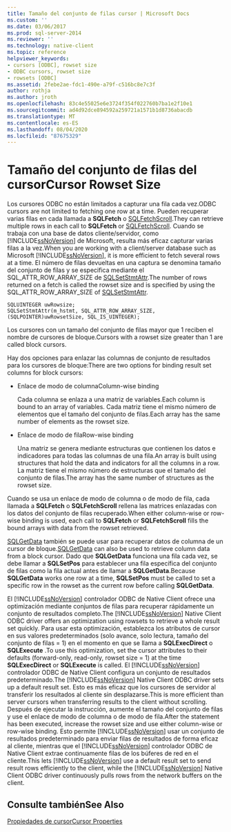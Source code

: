 ```yaml
---
title: Tamaño del conjunto de filas cursor | Microsoft Docs
ms.custom: ''
ms.date: 03/06/2017
ms.prod: sql-server-2014
ms.reviewer: ''
ms.technology: native-client
ms.topic: reference
helpviewer_keywords:
- cursors [ODBC], rowset size
- ODBC cursors, rowset size
- rowsets [ODBC]
ms.assetid: 2febe2ae-fdc1-490e-a79f-c516bc8e7c3f
author: rothja
ms.author: jroth
ms.openlocfilehash: 83c4e55025e6e3724f354f022760b7ba1e2f10e1
ms.sourcegitcommit: ad4d92dce894592a259721a1571b1d8736abacdb
ms.translationtype: MT
ms.contentlocale: es-ES
ms.lasthandoff: 08/04/2020
ms.locfileid: "87675329"
---
```

# <a name="cursor-rowset-size"></a><span data-ttu-id="57a90-102">Tamaño del conjunto de filas del cursor</span><span class="sxs-lookup"><span data-stu-id="57a90-102">Cursor Rowset Size</span></span>
  <span data-ttu-id="57a90-103">Los cursores ODBC no están limitados a capturar una fila cada vez.</span><span class="sxs-lookup"><span data-stu-id="57a90-103">ODBC cursors are not limited to fetching one row at a time.</span></span> <span data-ttu-id="57a90-104">Pueden recuperar varias filas en cada llamada a **SQLFetch** o [SQLFetchScroll](../../native-client-odbc-api/sqlfetchscroll.md).</span><span class="sxs-lookup"><span data-stu-id="57a90-104">They can retrieve multiple rows in each call to **SQLFetch** or [SQLFetchScroll](../../native-client-odbc-api/sqlfetchscroll.md).</span></span> <span data-ttu-id="57a90-105">Cuando se trabaja con una base de datos cliente/servidor, como [!INCLUDE[ssNoVersion](../../../includes/ssnoversion-md.md)] de Microsoft, resulta más eficaz capturar varias filas a la vez.</span><span class="sxs-lookup"><span data-stu-id="57a90-105">When you are working with a client/server database such as Microsoft [!INCLUDE[ssNoVersion](../../../includes/ssnoversion-md.md)], it is more efficient to fetch several rows at a time.</span></span> <span data-ttu-id="57a90-106">El número de filas devueltas en una captura se denomina tamaño del conjunto de filas y se especifica mediante el SQL_ATTR_ROW_ARRAY_SIZE de [SQLSetStmtAttr](../../native-client-odbc-api/sqlsetstmtattr.md).</span><span class="sxs-lookup"><span data-stu-id="57a90-106">The number of rows returned on a fetch is called the rowset size and is specified by using the SQL_ATTR_ROW_ARRAY_SIZE of [SQLSetStmtAttr](../../native-client-odbc-api/sqlsetstmtattr.md).</span></span>  
  
```  
SQLUINTEGER uwRowsize;  
SQLSetStmtAttr(m_hstmt, SQL_ATTR_ROW_ARRAY_SIZE, (SQLPOINTER)uwRowsetSize, SQL_IS_UINTEGER);  
```  
  
 <span data-ttu-id="57a90-107">Los cursores con un tamaño del conjunto de filas mayor que 1 reciben el nombre de cursores de bloque.</span><span class="sxs-lookup"><span data-stu-id="57a90-107">Cursors with a rowset size greater than 1 are called block cursors.</span></span>  
  
 <span data-ttu-id="57a90-108">Hay dos opciones para enlazar las columnas de conjunto de resultados para los cursores de bloque:</span><span class="sxs-lookup"><span data-stu-id="57a90-108">There are two options for binding result set columns for block cursors:</span></span>  
  
-   <span data-ttu-id="57a90-109">Enlace de modo de columna</span><span class="sxs-lookup"><span data-stu-id="57a90-109">Column-wise binding</span></span>  
  
     <span data-ttu-id="57a90-110">Cada columna se enlaza a una matriz de variables.</span><span class="sxs-lookup"><span data-stu-id="57a90-110">Each column is bound to an array of variables.</span></span> <span data-ttu-id="57a90-111">Cada matriz tiene el mismo número de elementos que el tamaño del conjunto de filas.</span><span class="sxs-lookup"><span data-stu-id="57a90-111">Each array has the same number of elements as the rowset size.</span></span>  
  
-   <span data-ttu-id="57a90-112">Enlace de modo de fila</span><span class="sxs-lookup"><span data-stu-id="57a90-112">Row-wise binding</span></span>  
  
     <span data-ttu-id="57a90-113">Una matriz se genera mediante estructuras que contienen los datos e indicadores para todas las columnas de una fila.</span><span class="sxs-lookup"><span data-stu-id="57a90-113">An array is built using structures that hold the data and indicators for all the columns in a row.</span></span> <span data-ttu-id="57a90-114">La matriz tiene el mismo número de estructuras que el tamaño del conjunto de filas.</span><span class="sxs-lookup"><span data-stu-id="57a90-114">The array has the same number of structures as the rowset size.</span></span>  
  
 <span data-ttu-id="57a90-115">Cuando se usa un enlace de modo de columna o de modo de fila, cada llamada a **SQLFetch** o **SQLFetchScroll** rellena las matrices enlazadas con los datos del conjunto de filas recuperado.</span><span class="sxs-lookup"><span data-stu-id="57a90-115">When either column-wise or row-wise binding is used, each call to **SQLFetch** or **SQLFetchScroll** fills the bound arrays with data from the rowset retrieved.</span></span>  
  
 <span data-ttu-id="57a90-116">[SQLGetData](../../native-client-odbc-api/sqlgetdata.md) también se puede usar para recuperar datos de columna de un cursor de bloque.</span><span class="sxs-lookup"><span data-stu-id="57a90-116">[SQLGetData](../../native-client-odbc-api/sqlgetdata.md) can also be used to retrieve column data from a block cursor.</span></span> <span data-ttu-id="57a90-117">Dado que **SQLGetData** funciona una fila cada vez, se debe llamar a **SQLSetPos** para establecer una fila específica del conjunto de filas como la fila actual antes de llamar a **SQLGetData**.</span><span class="sxs-lookup"><span data-stu-id="57a90-117">Because **SQLGetData** works one row at a time, **SQLSetPos** must be called to set a specific row in the rowset as the current row before calling **SQLGetData**.</span></span>  
  
 <span data-ttu-id="57a90-118">El [!INCLUDE[ssNoVersion](../../../includes/ssnoversion-md.md)] controlador ODBC de Native Client ofrece una optimización mediante conjuntos de filas para recuperar rápidamente un conjunto de resultados completo.</span><span class="sxs-lookup"><span data-stu-id="57a90-118">The [!INCLUDE[ssNoVersion](../../../includes/ssnoversion-md.md)] Native Client ODBC driver offers an optimization using rowsets to retrieve a whole result set quickly.</span></span> <span data-ttu-id="57a90-119">Para usar esta optimización, establezca los atributos de cursor en sus valores predeterminados (solo avance, solo lectura, tamaño del conjunto de filas = 1) en el momento en que se llama a **SQLExecDirect** o **SQLExecute** .</span><span class="sxs-lookup"><span data-stu-id="57a90-119">To use this optimization, set the cursor attributes to their defaults (forward-only, read-only, rowset size = 1) at the time **SQLExecDirect** or **SQLExecute** is called.</span></span> <span data-ttu-id="57a90-120">El [!INCLUDE[ssNoVersion](../../../includes/ssnoversion-md.md)] controlador ODBC de Native Client configura un conjunto de resultados predeterminado.</span><span class="sxs-lookup"><span data-stu-id="57a90-120">The [!INCLUDE[ssNoVersion](../../../includes/ssnoversion-md.md)] Native Client ODBC driver sets up a default result set.</span></span> <span data-ttu-id="57a90-121">Esto es más eficaz que los cursores de servidor al transferir los resultados al cliente sin desplazarse.</span><span class="sxs-lookup"><span data-stu-id="57a90-121">This is more efficient than server cursors when transferring results to the client without scrolling.</span></span> <span data-ttu-id="57a90-122">Después de ejecutar la instrucción, aumente el tamaño del conjunto de filas y use el enlace de modo de columna o de modo de fila.</span><span class="sxs-lookup"><span data-stu-id="57a90-122">After the statement has been executed, increase the rowset size and use either column-wise or row-wise binding.</span></span> <span data-ttu-id="57a90-123">Esto permite [!INCLUDE[ssNoVersion](../../../includes/ssnoversion-md.md)] usar un conjunto de resultados predeterminado para enviar filas de resultados de forma eficaz al cliente, mientras que el [!INCLUDE[ssNoVersion](../../../includes/ssnoversion-md.md)] controlador ODBC de Native Client extrae continuamente filas de los búferes de red en el cliente.</span><span class="sxs-lookup"><span data-stu-id="57a90-123">This lets [!INCLUDE[ssNoVersion](../../../includes/ssnoversion-md.md)] use a default result set to send result rows efficiently to the client, while the [!INCLUDE[ssNoVersion](../../../includes/ssnoversion-md.md)] Native Client ODBC driver continuously pulls rows from the network buffers on the client.</span></span>  
  
## <a name="see-also"></a><span data-ttu-id="57a90-124">Consulte también</span><span class="sxs-lookup"><span data-stu-id="57a90-124">See Also</span></span>  
 [<span data-ttu-id="57a90-125">Propiedades de cursor</span><span class="sxs-lookup"><span data-stu-id="57a90-125">Cursor Properties</span></span>](cursor-properties.md)  
  
  
